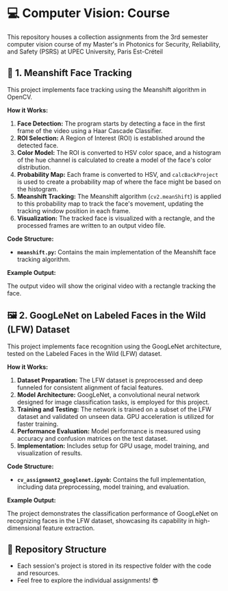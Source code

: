 # 💻 Computer Vision: Course

This repository houses a collection assignments from the 3rd semester computer vision course of my Master's in Photonics for Security, Reliability, and Safety (PSRS) at UPEC University, Paris Est-Créteil

## 🎥 1. Meanshift Face Tracking

This project implements face tracking using the Meanshift algorithm in OpenCV. 

**How it Works:**

1. **Face Detection:** The program starts by detecting a face in the first frame of the video using a Haar Cascade Classifier. 
2. **ROI Selection:** A Region of Interest (ROI) is established around the detected face.
3. **Color Model:** The ROI is converted to HSV color space, and a histogram of the hue channel is calculated to create a model of the face's color distribution.
4. **Probability Map:** Each frame is converted to HSV, and `calcBackProject` is used to create a probability map of where the face might be based on the histogram.
5. **Meanshift Tracking:** The Meanshift algorithm (`cv2.meanShift`) is applied to this probability map to track the face's movement, updating the tracking window position in each frame.
6. **Visualization:** The tracked face is visualized with a rectangle, and the processed frames are written to an output video file.

**Code Structure:**

- **`meanshift.py`:** Contains the main implementation of the Meanshift face tracking algorithm.

**Example Output:**

The output video will show the original video with a rectangle tracking the face.

## 🖼️ 2. GoogLeNet on Labeled Faces in the Wild (LFW) Dataset

This project implements face recognition using the GoogLeNet architecture, tested on the Labeled Faces in the Wild (LFW) dataset.

**How it Works:**

1. **Dataset Preparation:** The LFW dataset is preprocessed and deep funneled for consistent alignment of facial features.
2. **Model Architecture:** GoogLeNet, a convolutional neural network designed for image classification tasks, is employed for this project.
3. **Training and Testing:** The network is trained on a subset of the LFW dataset and validated on unseen data. GPU acceleration is utilized for faster training.
4. **Performance Evaluation:** Model performance is measured using accuracy and confusion matrices on the test dataset.
5. **Implementation:** Includes setup for GPU usage, model training, and visualization of results.

**Code Structure:**

- **`cv_assignment2_googlenet.ipynb`:** Contains the full implementation, including data preprocessing, model training, and evaluation.

**Example Output:**

The project demonstrates the classification performance of GoogLeNet on recognizing faces in the LFW dataset, showcasing its capability in high-dimensional feature extraction.


## 📂 Repository Structure
- Each session's project is stored in its respective folder with the code and resources.
- Feel free to explore the individual assignments! 😎
